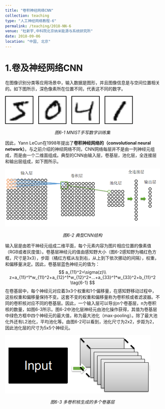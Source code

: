 ```yaml
---
title: "卷积神经网络CNN"
collection: teaching
type: "人工神经网络教程-6"
permalink: /teaching/2018-NN-6
venue: "杜新宇,中科院北京纳米能源与系统研究所"
date: 2018-09-06
location: "中国, 北京"
---
```


<script type="text/javascript" src="http://cdn.mathjax.org/mathjax/latest/MathJax.js?config=default"></script>

# 1.卷及神经网络CNN

在图像识别分类等应用场景中，输入数据是图形，并且图像信息是与空间位置相关的。如下图所示，深色像素所在位置不同，代表这不同的数字。

![6-1](2018-NeuralNetwork/6-1.png)

*<center>图6-1 MNIST手写数字训练集</center>*

因此，Yann LeCun在1998年提出了**卷积神经网络的（convolutional neural network）**。与之前介绍的神经网络不同，CNN网络每层并不是由一列神经元组成，而是由一个二维面组成。典型的CNN由输入层，卷基层，池化层，全连接层和输出层组成，如下图所示。

![6-2](2018-NeuralNetwork/6-2.png)

*<center>图6-2 典型CNN结构</center>*

输入层是由若干神经元组成二维平面，每个元素内容为图片相应位置的像素值（RGB或者灰度值）。卷基层神经元的值由感知野大小（图6-2感知野为橘红色方框，尺寸是3x3），步距（橘红方框从左到右，从上到下依次挪动的间隔），权重，和偏移量决定。因此，卷基层蓝色神经元的值为：
$$
a_{11}^2=\sigma(z)\\
z=a_{11}^1*w_{11}^2+a_{12}^1*w_{12}^2+...+a_{33}^1*w_{33}^2+b_{11}^2 \tag{6-1}
$$
在卷基层中，每个神经元对应着3x3个权重和1个偏移量，在感知野移动过程中，这些权重和偏移量保持不变。这套不变的权重和偏移量称为卷积核或者滤波器。不同的卷积核对应不同的卷基层。因此，一个输入层可以导出n个卷基层，n为卷积核的数量，如图6-3所示。图6-2中池化层神经元由池化操作获得，其值为卷基层中绿色方框中四个神经元的最大值，称为最大池化（max-pooling）。除了最大池化外还有L2池化，平均池化等。由图6-2可以看到，池化尺寸为2x2，步距为2，因此池化层的尺寸为5x5个神经元。

![6-3](2018-NeuralNetwork/6-3.png)

*<center>图6-3 多卷积核生成的多个卷基层</center>*

